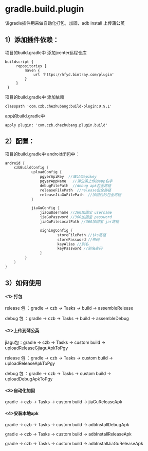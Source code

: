 # gradle.build.plugin

该gradle插件用来做自动化打包，加固，adb install 上传蒲公英

## 1）添加插件依赖：
项目的build.gradle中 添加jcenter远程仓库


    buildscript {
         repositories {  
             maven {
                 url 'https://hfyd.bintray.com/plugin'	   
             }
         }
     }

项目的build.gradle中 添加依赖

    classpath 'com.czb.chezhubang:build-plugin:0.9.1'


app的build.gradle中

    apply plugin: 'com.czb.chezhubang.plugin.build'


## 2）配置：

项目的build.gradle中 android闭包中：


```java
android {
	czbBuildConfig {
    		uploadConfig {
        		pgyerApiKey  //蒲公英apikey
        		pgyerAppName   //蒲公英上传的app名字
        		debugFilePath  //debug apk包全路径
        		releaseFilePath  //release包全路径
        		releaseJiaGuFilePath  //加固后的包全路径
    		}

    		jiaGuConfig {
        		jiaGuUsername //360加固宝 username
        		jiaGuPassword //360加固宝 password
        		jiaGuFileLocalPath //360加固宝 jar路径

        		signingConfig {
            			storeFilePath //jks路径
            			storePassword //密码
            			keyAlias //别名
            			keyPassword //别名密码
        		}
   		 }
	}
}
```



## 3）如何使用
#### <1> 打包

release 包 ：gradle → czb → Tasks → build → assembleRelease

debug 包 ：gradle → czb → Tasks → build → assembleDebug


#### <2>上传到蒲公英

jiagu包：gradle → czb → Tasks → custom build → uploadReleaseGjiaguApkToPgy

release 包 ：gradle → czb → Tasks → custom build → uploadReleaseApkToPgy

debug 包 ：gradle → czb → Tasks → custom build → uploadDebugApkToPgy

#### <3>自动化加固

gradle → czb → Tasks → custom build → jiaGuReleaseApk


#### <4>安装本地apk

gradle → czb → Tasks → custom build → adbInstallDebugApk

gradle → czb → Tasks → custom build → adbInstallReleaseApk

gradle → czb → Tasks → custom build → adbInstallJiaGuReleaseApk
